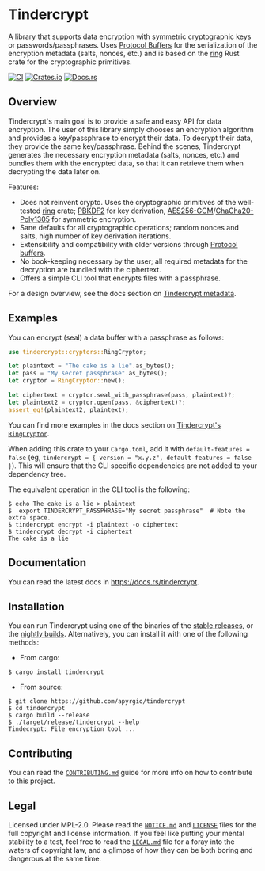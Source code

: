# Tindercrypt

A library that supports data encryption with symmetric cryptographic keys or
passwords/passphrases. Uses [Protocol Buffers] for the serialization of the
encryption metadata (salts, nonces, etc.) and is based on the [ring] Rust crate
for the cryptographic primitives.

[![CI](https://github.com/apyrgio/tindercrypt/workflows/CI/badge.svg?branch=master&event=schedule)](https://github.com/apyrgio/tindercrypt/actions?query=event%3Aschedule+branch%3Amaster)
[![Crates.io](https://img.shields.io/crates/v/tindercrypt.svg)](https://crates.io/crates/tindercrypt)
[![Docs.rs](https://docs.rs/tindercrypt/badge.svg)](https://docs.rs/tindercrypt)

## Overview

Tindercrypt's main goal is to provide a safe and easy API for data
encryption. The user of this library simply chooses an encryption algorithm
and provides a key/passphrase to encrypt their data. To decrypt their data,
they provide the same key/passphrase. Behind the scenes, Tindercrypt
generates the necessary encryption metadata (salts, nonces, etc.) and
bundles them with the encrypted data, so that it can retrieve them when
decrypting the data later on.

Features:

* Does not reinvent crypto. Uses the cryptographic primitives of the
  well-tested [ring] crate; [PBKDF2] for key derivation,
  [AES256-GCM]/[ChaCha20-Poly1305] for symmetric encryption.
* Sane defaults for all cryptographic operations; random nonces and
  salts, high number of key derivation iterations.
* Extensibility and compatibility with older versions through [Protocol
  buffers].
* No book-keeping necessary by the user; all required metadata for
  the decryption are bundled with the ciphertext.
* Offers a simple CLI tool that encrypts files with a passphrase.

For a design overview, see the docs section on [Tindercrypt metadata].

## Examples

You can encrypt (seal) a data buffer with a passphrase as follows:

```rust
use tindercrypt::cryptors::RingCryptor;

let plaintext = "The cake is a lie".as_bytes();
let pass = "My secret passphrase".as_bytes();
let cryptor = RingCryptor::new();

let ciphertext = cryptor.seal_with_passphrase(pass, plaintext)?;
let plaintext2 = cryptor.open(pass, &ciphertext)?;
assert_eq!(plaintext2, plaintext);
```

You can find more examples in the docs section on [Tindercrypt's `RingCryptor`].

When adding this crate to your `Cargo.toml`, add it with `default-features = false` (eg, `tindercrypt = { version = "x.y.z", default-features = false }`). This will ensure that the CLI specific dependencies are not added to your dependency tree.

The equivalent operation in the CLI tool is the following:

```
$ echo The cake is a lie > plaintext
$  export TINDERCRYPT_PASSPHRASE="My secret passphrase"  # Note the extra space.
$ tindercrypt encrypt -i plaintext -o ciphertext
$ tindercrypt decrypt -i ciphertext
The cake is a lie
```

## Documentation

You can read the latest docs in https://docs.rs/tindercrypt.

## Installation

You can run Tindercrypt using one of the binaries of the [stable releases], or
the [nightly builds]. Alternatively, you can install it with one of the
following methods:

* From cargo:

```
$ cargo install tindercrypt
```

* From source:

```
$ git clone https://github.com/apyrgio/tindercrypt
$ cd tindercrypt
$ cargo build --release
$ ./target/release/tindercrypt --help
Tindecrypt: File encryption tool ...
```

## Contributing

You can read the [`CONTRIBUTING.md`] guide for more info on how to contribute to
this project.

## Legal

Licensed under MPL-2.0. Please read the [`NOTICE.md`] and [`LICENSE`] files for
the full copyright and license information. If you feel like putting your
mental stability to a test, feel free to read the [`LEGAL.md`] file for a foray
into the waters of copyright law, and a glimpse of how they can be both boring
and dangerous at the same time.

[ring]: https://github.com/briansmith/ring
[Protocol Buffers]: https://developers.google.com/protocol-buffers/
[PBKDF2]: https://en.wikipedia.org/wiki/PBKDF2
[AES256-GCM]: https://en.wikipedia.org/wiki/Galois/Counter_Mode
[ChaCha20-Poly1305]: https://tools.ietf.org/html/rfc7539
[Tindercrypt metadata]: https://docs.rs/tindercrypt/latest/tindercrypt/metadata/index.html
[Tindercrypt's `RingCryptor`]: https://docs.rs/tindercrypt/latest/tindercrypt/cryptors/struct.RingCryptor.html
[stable releases]: https://github.com/apyrgio/tindercrypt/releases
[nightly builds]: https://github.com/apyrgio/tindercrypt/actions?query=event%3Aschedule+branch%3Amaster
[`CONTRIBUTING.md`]: CONTRIBUTING.md
[`NOTICE.md`]: NOTICE.md
[`LICENSE`]: LICENSE
[`LEGAL.md`]: LEGAL.md
